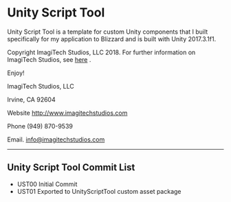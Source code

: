 # Unity Script Tool
Unity Script Tool is a template for custom Unity components that I built specifically for my application to Blizzard and is built with Unity 2017.3.1f1.

Copyright ImagiTech Studios, LLC 2018. 
For further information on ImagiTech Studios, see [here](http://www.imagitechstudios.com/) .

Enjoy!


ImagiTech Studios, LLC

Irvine, CA 92604

Website http://www.imagitechstudios.com

Phone (949) 870-9539

Email. info@imagitechstudios.com

---

## Unity Script Tool Commit List

* UST00 Initial Commit
* UST01 Exported to UnityScriptTool custom asset package
